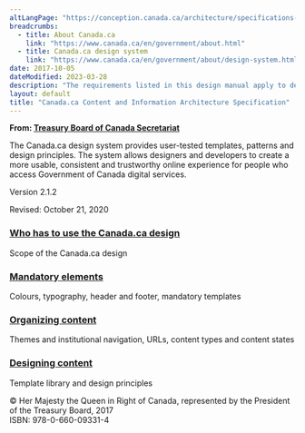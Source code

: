 ```yaml
---
altLangPage: "https://conception.canada.ca/architecture/specifications-contenu-architecture-information-canada.html"
breadcrumbs:
  - title: About Canada.ca
    link: "https://www.canada.ca/en/government/about.html"
  - title: Canada.ca design system
    link: "https://www.canada.ca/en/government/about/design-system.html"
date: 2017-10-05
dateModified: 2023-03-28
description: "The requirements listed in this design manual apply to departments and other portions of the federal public administration as set out in Schedules I, I.1 and II of the Financial Administration Act. As such, in-scope institutions must apply Canada.ca design requirements for all public-facing web sites or digital services."
layout: default
title: "Canada.ca Content and Information Architecture Specification"
---
```

<p class="gc-byline"><strong>From: <a href="https://www.canada.ca/en/treasury-board-secretariat.html">Treasury Board of Canada Secretariat</a></strong></p>
<p>The Canada.ca design system provides user-tested templates, patterns and design principles. The system allows designers and developers to create a more usable, consistent and trustworthy online experience for people who access Government of Canada digital services.</p>
<p>Version 2.1.2</p>
<p>Revised: <time datetime="2020-10-21">October 21, 2020</time></p>
<div class="row">
  <section class="wb-eqht gc-drmt">
    <div class="col-md-4">
      <section>
        <h3 class="h5"><a href="usage-canadaca-design.html">Who has to use the Canada.ca design</a></h3>
        <p>Scope of the Canada.ca design</p>
      </section>
    </div>
    <div class="col-md-4">
      <section>
        <h3 class="h5"><a href="mandatory-elements.html">Mandatory elements</a></h3>
        <p>Colours, typography, header and footer, mandatory templates</p>
      </section>
    </div>
    <div class="col-md-4">
      <section>
        <h3 class="h5"><a href="organizing-content.html">Organizing content</a></h3>
        <p>Themes and institutional navigation, URLs, content types and content states</p>
      </section>
    </div>
    <div class="col-md-4">
      <section>
        <h3 class="h5"><a href="templates.html">Designing content</a></h3>
        <p>Template library and design principles</p>
      </section>
    </div>
  </section>
</div>
<p class="mrgn-tp-lg small">© Her Majesty the Queen in Right of Canada, represented by the President of the Treasury Board, 2017<br>
  ISBN: 978-0-660-09331-4</p>
